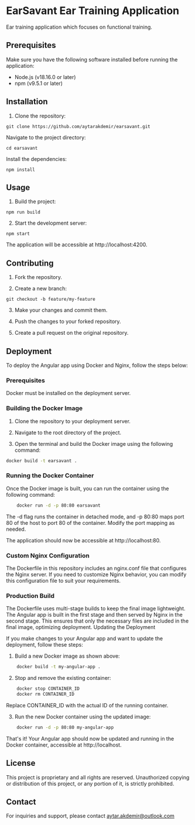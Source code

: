 # EarSavant Ear Training Application

Ear training application which focuses on functional training.

## Prerequisites

Make sure you have the following software installed before running the application:

- Node.js (v18.16.0 or later)
- npm (v9.5.1 or later)

## Installation

1. Clone the repository:

```shell
git clone https://github.com/aytarakdemir/earsavant.git
```

Navigate to the project directory:

```shell
cd earsavant
```
Install the dependencies:

```shell
npm install
```

## Usage

1. Build the project:

```shell
npm run build
```

2. Start the development server:

```shell
npm start
```
The application will be accessible at http://localhost:4200.

## Contributing

1. Fork the repository.

2. Create a new branch:

```shell
git checkout -b feature/my-feature
```
    

3. Make your changes and commit them.

4. Push the changes to your forked repository.

5. Create a pull request on the original repository.

## Deployment

To deploy the Angular app using Docker and Nginx, follow the steps below:

### Prerequisites

Docker must be installed on the deployment server.

### Building the Docker Image

1. Clone the repository to your deployment server.

2. Navigate to the root directory of the project.

3. Open the terminal and build the Docker image using the following command:

```bash
docker build -t earsavant .
```

### Running the Docker Container

Once the Docker image is built, you can run the container using the following command:

```bash
    docker run -d -p 80:80 earsavant
```
The -d flag runs the container in detached mode, and -p 80:80 maps port 80 of the host to port 80 of the container. Modify the port mapping as needed.

The application should now be accessible at http://localhost:80.

### Custom Nginx Configuration

The Dockerfile in this repository includes an nginx.conf file that configures the Nginx server. If you need to customize Nginx behavior, you can modify this configuration file to suit your requirements.

### Production Build

The Dockerfile uses multi-stage builds to keep the final image lightweight. The Angular app is built in the first stage and then served by Nginx in the second stage. This ensures that only the necessary files are included in the final image, optimizing deployment.
Updating the Deployment

If you make changes to your Angular app and want to update the deployment, follow these steps:

1. Build a new Docker image as shown above:

```bash
    docker build -t my-angular-app .
```




2. Stop and remove the existing container:

```bash
    docker stop CONTAINER_ID
    docker rm CONTAINER_ID
```
Replace CONTAINER_ID with the actual ID of the running container.

3. Run the new Docker container using the updated image:

```bash
    docker run -d -p 80:80 my-angular-app
```


That's it! Your Angular app should now be updated and running in the Docker container, accessible at http://localhost.

## License

This project is proprietary and all rights are reserved. Unauthorized copying or distribution of this project, or any portion of it, is strictly prohibited.

## Contact

For inquiries and support, please contact aytar.akdemir@outlook.com
